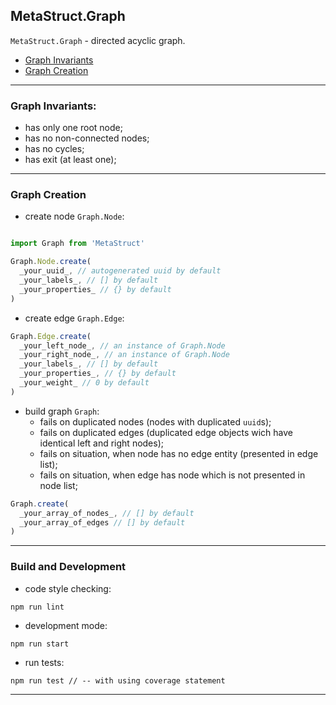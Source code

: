 ## MetaStruct.Graph

`MetaStruct.Graph` - directed acyclic graph.

- [Graph Invariants](#graph-invariants)
- [Graph Creation](#graph-creation)

---

### Graph Invariants:

- has only one root node;
- has no non-connected nodes;
- has no cycles;
- has exit (at least one);

---

### Graph Creation

- create node `Graph.Node`:
```javascript

import Graph from 'MetaStruct'

Graph.Node.create(
  _your_uuid_, // autogenerated uuid by default
  _your_labels_, // [] by default
  _your_properties_ // {} by default
)
```

- create edge `Graph.Edge`:

```javascript
Graph.Edge.create(
  _your_left_node_, // an instance of Graph.Node
  _your_right_node_, // an instance of Graph.Node
  _your_labels_, // [] by default
  _your_properties_, // {} by default
  _your_weight_ // 0 by default
)
```

- build graph `Graph`:
  - fails on duplicated nodes (nodes with duplicated `uuid`s);
  - fails on duplicated edges (duplicated edge objects wich have identical left and right nodes);
  - fails on situation, when node has no edge entity (presented in edge list);
  - fails on situation, when edge has node which is not presented in node list;

```javascript
Graph.create(
  _your_array_of_nodes_, // [] by default
  _your_array_of_edges // [] by default
)
```
---

### Build and Development

- code style checking:

```
npm run lint
```

- development mode:

```
npm run start
```

- run tests:

```
npm run test // -- with using сoverage statement
```

---
